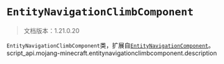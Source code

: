 # `EntityNavigationClimbComponent`

> 文档版本：1.21.0.20

`EntityNavigationClimbComponent`类，扩展自[`EntityNavigationComponent`](./entitynavigationcomponent.md)。script_api.mojang-minecraft.entitynavigationclimbcomponent.description
